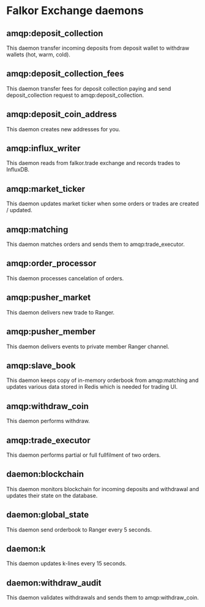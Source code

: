 # Falkor Exchange daemons

## amqp:deposit_collection

This daemon transfer incoming deposits from deposit wallet to withdraw wallets (hot, warm, cold).

## amqp:deposit_collection_fees

This daemon transfer fees for deposit collection paying and send deposit_collection request to amqp:deposit_collection.

## amqp:deposit_coin_address

This daemon creates new addresses for you.

## amqp:influx_writer

This daemon reads from falkor.trade exchange and records trades to InfluxDB.

## amqp:market_ticker

This daemon updates market ticker when some orders or trades are created / updated.

## amqp:matching

This daemon matches orders and sends them to amqp:trade_executor.

## amqp:order_processor

This daemon processes cancelation of orders.

## amqp:pusher_market

This daemon delivers new trade to Ranger.

## amqp:pusher_member

This daemon delivers events to private member Ranger channel.

## amqp:slave_book

This daemon keeps copy of in-memory orderbook from amqp:matching and updates various data stored in Redis which is needed for trading UI.

## amqp:withdraw_coin

This daemon performs withdraw.

## amqp:trade_executor

This daemon performs partial or full fullfilment of two orders.

## daemon:blockchain

This daemon monitors blockchain for incoming deposits and withdrawal and updates their state on the database.

## daemon:global_state

This daemon send orderbook to Ranger every 5 seconds.

## daemon:k

This daemon updates k-lines every 15 seconds.

## daemon:withdraw_audit

This daemon validates withdrawals and sends them to amqp:withdraw_coin.
